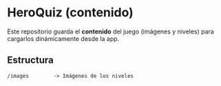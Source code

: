 # HeroQuiz (contenido)
Este repositorio guarda el **contenido** del juego (imágenes y niveles) para cargarlos dinámicamente desde la app.

## Estructura
```
/images        -> Imágenes de los niveles
